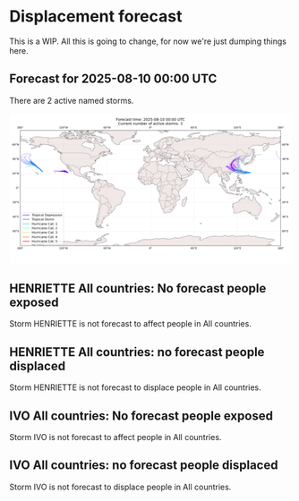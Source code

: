 # Displacement forecast

This is a WIP. All this is going to change, for now we're just dumping things here.
## Forecast for 2025-08-10 00:00 UTC

There are 2 active named storms.

![Active storm ensemble tracks](ECMWF_TC_tracks_20250810000000.png)

## HENRIETTE All countries: No forecast people exposed

Storm HENRIETTE is not forecast to affect people in All countries.

## HENRIETTE All countries: no forecast people displaced

Storm HENRIETTE is not forecast to displace people in All countries.

## IVO All countries: No forecast people exposed

Storm IVO is not forecast to affect people in All countries.

## IVO All countries: no forecast people displaced

Storm IVO is not forecast to displace people in All countries.


